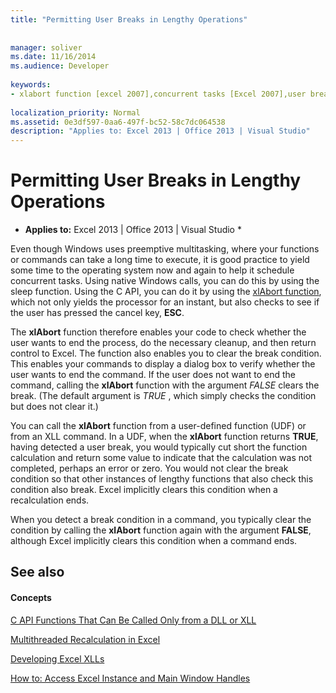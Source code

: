 ```yaml
---
title: "Permitting User Breaks in Lengthy Operations"
 
 
manager: soliver
ms.date: 11/16/2014
ms.audience: Developer
 
keywords:
- xlabort function [excel 2007],concurrent tasks [Excel 2007],user breaks [Excel 2007]
 
localization_priority: Normal
ms.assetid: 0e3df597-0aa6-497f-bc52-58c7dc064538
description: "Applies to: Excel 2013 | Office 2013 | Visual Studio"
---
```


# Permitting User Breaks in Lengthy Operations

 * **Applies to:** Excel 2013 | Office 2013 | Visual Studio * 
  
Even though Windows uses preemptive multitasking, where your functions or commands can take a long time to execute, it is good practice to yield some time to the operating system now and again to help it schedule concurrent tasks. Using native Windows calls, you can do this by using the sleep function. Using the C API, you can do it by using the [xlAbort function](xlabort.md), which not only yields the processor for an instant, but also checks to see if the user has pressed the cancel key, **ESC**.
  
The **xlAbort** function therefore enables your code to check whether the user wants to end the process, do the necessary cleanup, and then return control to Excel. The function also enables you to clear the break condition. This enables your commands to display a dialog box to verify whether the user wants to end the command. If the user does not want to end the command, calling the **xlAbort** function with the argument  *FALSE*  clears the break. (The default argument is  *TRUE*  , which simply checks the condition but does not clear it.) 
  
You can call the **xlAbort** function from a user-defined function (UDF) or from an XLL command. In a UDF, when the **xlAbort** function returns **TRUE**, having detected a user break, you would typically cut short the function calculation and return some value to indicate that the calculation was not completed, perhaps an error or zero. You would not clear the break condition so that other instances of lengthy functions that also check this condition also break. Excel implicitly clears this condition when a recalculation ends.
  
When you detect a break condition in a command, you typically clear the condition by calling the **xlAbort** function again with the argument **FALSE**, although Excel implicitly clears this condition when a command ends.
  
## See also

#### Concepts

[C API Functions That Can Be Called Only from a DLL or XLL](c-api-functions-that-can-be-called-only-from-a-dll-or-xll.md)
  
[Multithreaded Recalculation in Excel](multithreaded-recalculation-in-excel.md)
  
[Developing Excel XLLs](developing-excel-xlls.md)
  
[How to: Access Excel Instance and Main Window Handles](how-to-access-excel-instance-and-main-window-handles.md)

